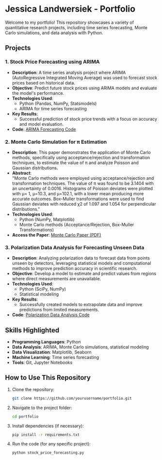 # Jessica Landwersiek - Portfolio

Welcome to my portfolio! This repository showcases a variety of quantitative research projects, including time series forecasting, Monte Carlo simulations, and data analysis with Python.

## Projects

### 1. **Stock Price Forecasting using ARIMA**
   - **Description**: A time series analysis project where ARIMA (AutoRegressive Integrated Moving Average) was used to forecast stock prices based on historical data.
   - **Objective**: Predict future stock prices using ARIMA models and evaluate the model's performance.
   - **Technologies Used**:
     - Python (Pandas, NumPy, Statsmodels)
     - ARIMA for time series forecasting
   - **Key Results**:
     - Successful prediction of stock price trends with a focus on accuracy and model evaluation.
   - **Code**: [ARIMA Forecasting Code](./stock_price_forecasting.py)

### 2. **Monte Carlo Simulation for π Estimation**
   - **Description**: This paper demonstrates the application of Monte Carlo methods, specifically using acceptance/rejection and transformation techniques, to estimate the value of π and analyze Poisson and Gaussian distributions.
   - **Abstract**:  
     "Monte Carlo methods were employed using acceptance/rejection and transformation techniques. The value of π was found to be 3.1404 with an uncertainty of 0.0016. Histograms of Poisson deviates were plotted with μ= 1, μ=10.3, and μ=102.1, with a lower mean producing more accurate outcomes. Box-Muller transformations were used to find Gaussian deviates with reduced χ2 of 1.097 and 1.054 for perpendicular distributions."
   - **Technologies Used**:  
     - Python (NumPy, Matplotlib)
     - Monte Carlo methods (Acceptance/Rejection, Box-Muller Transformations)
   - **Access the Paper**: [Monte Carlo Paper (PDF)](./MonteCarloMethods.pdf)

### 3. **Polarization Data Analysis for Forecasting Unseen Data**
   - **Description**: Analyzing polarization data to forecast data from points unseen by detectors, leveraging statistical models and computational methods to improve prediction accuracy in scientific research.
   - **Objective**: Develop a model to estimate and predict values from regions where direct measurements are unavailable.
   - **Technologies Used**:
     - Python (SciPy, NumPy)
     - Statistical modeling
   - **Key Results**:
     - Successfully created models to extrapolate data and improve predictions from limited measurements.
   - **Code**: [Polarization Data Analysis Code](./polarization_data_analysis.py)

## Skills Highlighted
- **Programming Languages**: Python
- **Data Analysis**: ARIMA, Monte Carlo simulations, statistical modeling
- **Data Visualization**: Matplotlib, Seaborn
- **Machine Learning**: Time series forecasting
- **Tools**: Git, Jupyter Notebooks

## How to Use This Repository
1. Clone the repository:  
   ```bash
   git clone https://github.com/yourusername/portfolio.git
2. Navigate to the project folder:
   ```bash
   cd portfolio
3. Install dependencies (if necessary):
   ```bash
   pip install -r requirements.txt
4. Run the code (for any specific project):
   ```bash
   python stock_price_forecasting.py
